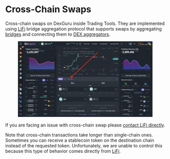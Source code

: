 # Cross-Chain Swaps

Cross-chain swaps on DexGuru inside Trading Tools. They are implemented using [LiFi](https://li.fi/) bridge aggregation protocol that supports swaps by aggregating [bridges](https://docs.li.fi/list-chains-bridges-dexs#bridges) and connecting them to [DEX aggregators](https://docs.li.fi/list-chains-bridges-dexs#exchanges).

<figure><img src="../.gitbook/assets/Screen Shot 2023-02-14 at 5.09.14 PM.png" alt=""><figcaption></figcaption></figure>

If you are facing an issue with cross-chain swap please [contact LiFi directly](https://lifihelp.zendesk.com/hc/en-us/articles/11158438085531-Where-can-I-get-real-time-support-).&#x20;

Note that cross-chain transactions take longer than single-chain ones. Sometimes you can receive a stablecoin token on the destination chain instead of the requested token. Unfortunately, we are unable to control this because this type of behavior comes directly from [LiFi](https://li.fi/). \
&#x20;

